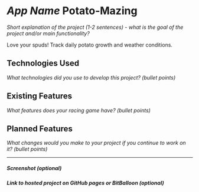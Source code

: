# *App Name*   Potato-Mazing

*Short explanation of the project (1-2 sentences) - what is the goal of the project and/or main functionality?*

Love your spuds! Track daily potato growth and weather conditions.

## Technologies Used

*What technologies did you use to develop this project? (bullet points)*

## Existing Features

*What features does your racing game have? (bullet points)*

## Planned Features

*What changes would you make to your project if you continue to work on it? (bullet points)*

---

##### Screenshot (optional)

##### Link to hosted project on GitHub pages or BitBalloon (optional)
